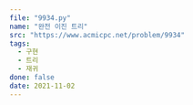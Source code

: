 ```yaml
---
file: "9934.py"
name: "완전 이진 트리"
src: "https://www.acmicpc.net/problem/9934"
tags:
  - 구현
  - 트리
  - 재귀
done: false
date: 2021-11-02
---
```

